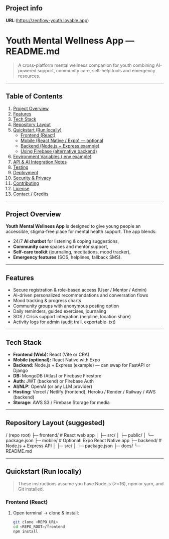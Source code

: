 

## Project info

**URL**:(https://zenflow-youth.lovable.app)

# Youth Mental Wellness App — README.md

> A cross-platform mental wellness companion for youth combining AI-powered support, community care, self-help tools and emergency resources.

---

## Table of Contents
1. [Project Overview](#project-overview)  
2. [Features](#features)  
3. [Tech Stack](#tech-stack)  
4. [Repository Layout](#repository-layout)  
5. [Quickstart (Run locally)](#quickstart-run-locally)  
   - [Frontend (React)](#frontend-react)  
   - [Mobile (React Native / Expo) — optional](#mobile-react-native--expo-optional)  
   - [Backend (Node.js + Express example)](#backend-nodejs--express-example)  
   - [Using Firebase (alternative backend)](#using-firebase-alternative-backend)  
6. [Environment Variables (.env example)](#environment-variables-env-example)  
7. [API & AI Integration Notes](#api--ai-integration-notes)  
8. [Testing](#testing)  
9. [Deployment](#deployment)  
10. [Security & Privacy](#security--privacy)  
11. [Contributing](#contributing)  
12. [License](#license)  
13. [Contact / Credits](#contact--credits)

---

## Project Overview
**Youth Mental Wellness App** is designed to give young people an accessible, stigma-free place for mental health support. The app blends:
- 24/7 **AI chatbot** for listening & coping suggestions,  
- **Community care** spaces and mentor support,  
- **Self-care toolkit** (journaling, meditations, mood tracker),  
- **Emergency features** (SOS, helplines, fallback SMS).

---

## Features
- Secure registration & role-based access (User / Mentor / Admin)  
- AI-driven personalized recommendations and conversation flows  
- Mood tracking & progress charts  
- Community groups with anonymous posting option  
- Daily reminders, guided exercises, journaling  
- SOS / Crisis support integration (helpline, location share)  
- Activity logs for admin (audit trail, exportable .txt)

---

## Tech Stack
- **Frontend (Web):** React (Vite or CRA)  
- **Mobile (optional):** React Native with Expo  
- **Backend:** Node.js + Express (example) — can swap for FastAPI or Django  
- **DB:** MongoDB (Atlas) or Firebase Firestore  
- **Auth:** JWT (backend) or Firebase Auth  
- **AI/NLP:** OpenAI (or any LLM provider)  
- **Hosting:** Vercel / Netlify (frontend), Heroku / Render / Railway / AWS (backend)  
- **Storage:** AWS S3 / Firebase Storage for media

---

## Repository Layout (suggested)
/ (repo root)
├─ frontend/ # React web app
│ ├─ src/
│ ├─ public/
│ └─ package.json
├─ mobile/ # Optional: Expo React Native app
├─ backend/ # Node.js + Express API
│ ├─ src/
│ └─ package.json
├─ docs/
└─ README.md

---

## Quickstart (Run locally)

> These instructions assume you have Node.js (>=16), npm or yarn, and Git installed.

### Frontend (React)
1. Open terminal → clone & install:
   ```bash
   git clone <REPO_URL>
   cd <REPO_ROOT>/frontend
   npm install

